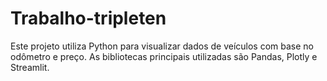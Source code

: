# Trabalho-tripleten
Este projeto utiliza Python para visualizar dados de veículos com base no odômetro e preço. As bibliotecas principais utilizadas são Pandas, Plotly e Streamlit.